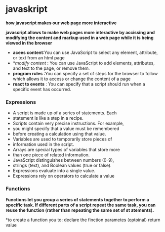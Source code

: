 # javaskript 
**how javascript  makes our web page more interactive**

**javascript allows to make web pages more interactive by accissing and modifying the content and markup used in a web page while it is being viewed in the browser** 

- **acees content**:You can use JavaScript to select any element, attribute, or text from an html page 
- **modify content* : You can use JavaScript to add elements, attributes, and text to the page, or remove them.
- **program rules** :You can specify a set of steps for the browser to follow which allows it to access or change the content of a page 
- **react to events** : You can specify that a script should run when a specific event has occurred.
### Expressions 
* A script is made up of a series of statements. Each
* statement is like a step in a recipe.
* Scripts contain very precise instructions. For example,
* you might specify that a value must be remembered
* before creating a calculation using that value.
* Variables are used to temporarily store pieces of
* information used in the script.
* Arrays are special types of variables that store more
* than one piece of related information.
* JavaScript distinguishes between numbers (0-9),
* strings (text), and Boolean values (true or false).
* Expressions evaluate into a single value.
* Expressions rely on operators to calculate a value


### Functions

**Functions let you group a series of statements together to perform a
specific task. If different parts of a script repeat the same task, you can
reuse the function (rather than repeating the same set of st atements).**

*to create a function you to:
declare the finction
parametes (optoinal)
return value











